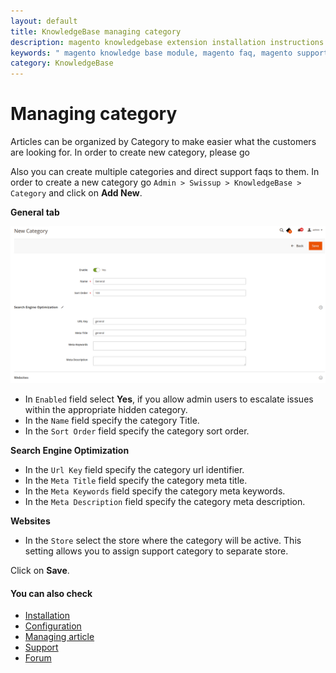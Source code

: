 ```yaml
---
layout: default
title: KnowledgeBase managing category
description: magento knowledgebase extension installation instructions
keywords: " magento knowledge base module, magento faq, magento support"
category: KnowledgeBase
---
```


# Managing category

Articles can be organized by Category to make easier what the customers are looking for. In order to create new category, please go

Also you can create multiple categories and direct support faqs to them. In order to create a new category go `Admin > Swissup > KnowledgeBase > Category` and click on **Add New**.

**General tab**

![Category interface](/images/m2/knowledgebase/edit-category.png)

-   In `Enabled` field select **Yes**, if you allow admin users to escalate issues within the appropriate hidden category.
-   In the `Name` field specify the category Title.
-   In the `Sort Order` field specify the category sort order.

**Search Engine Optimization**
-   In the `Url Key` field specify the category url identifier.
-   In the `Meta Title` field specify the category meta title.
-   In the `Meta Keywords` field specify the category meta keywords.
-   In the `Meta Description` field specify the category meta description.

**Websites**

-   In the `Store` select the store where the category will be active. This setting allows you to assign support category to separate store.

Click on **Save**.

#### You can also check

*   [Installation](../installation/)
*   [Configuration](../configuration/)
*   [Managing article](../managing-article/)
*   [Support](https://swissuplabs.com/contacts/)
*   [Forum](https://swissuplabs.com/magento-forum/)

